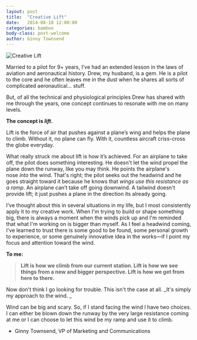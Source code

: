 ```yaml
---
layout: post
title:  "Creative Lift"
date:   2014-08-10 12:00:00
categories: bamboo
body-class: post-welcome
author: Ginny Townsend
---
```


![Creative Lift](/assets/creative-lift.jpg)

Married to a pilot for 9+ years, I’ve had an extended lesson in the laws of aviation and aeronautical history. Drew, my husband, is a gem. He is a pilot to the core and he often leaves me in the dust when he shares all sorts of complicated aeronautical… stuff.

But, of all the technical and physiological principles Drew has shared with me through the years, one concept continues to resonate with me on many levels.

**The concept is _lift_.**

Lift is the force of air that pushes against a plane’s wing and helps the plane to climb. Without it, no plane can fly. With it, countless aircraft criss-cross the globe everyday.

What really struck me about lift is how it’s achieved. For an airplane to take off, the pilot does something interesting. He doesn't let the wind propel the plane down the runway, like you may think. He points the airplane's nose _into_ the wind. That's right; the pilot seeks out the headwind and he goes straight toward it because he knows that _wings use this resistance as a ramp_. An airplane can’t take off going downwind. A tailwind doesn't provide lift; it just pushes a plane in the direction its already going.

I’ve thought about this in several situations in my life, but I most consistently apply it to my creative work. When I'm trying to build or shape something big, there is always a moment when the winds pick up and I'm reminded that what I'm working on is bigger than myself. As I feel a headwind coming, I've learned to trust there is some good to be found, some personal growth to experience, or some genuinely innovative idea in the works—if I point my focus and attention toward the wind.

**To me:**

> **Lift is how we climb from our current station. Lift is how we see things from a new and bigger perspective. Lift is how we get from here to there.**

Now don't think I go looking for trouble. This isn't the case at all. _It's simply my approach to the wind. _

Wind can be big and scary. So, if I stand facing the wind I have two choices. I can either be blown down the runway by the very large resistance coming at me or I can choose to let this wind be my ramp and use it to climb.

- Ginny Townsend, VP of Marketing and Communications